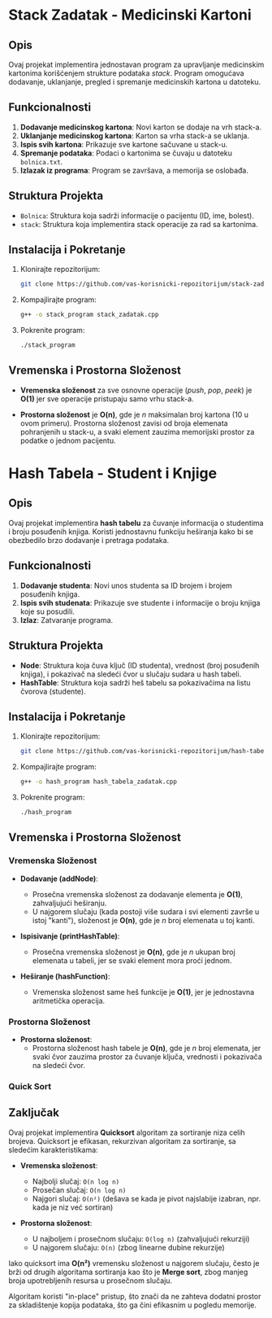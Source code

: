 # Stack Zadatak - Medicinski Kartoni

## Opis

Ovaj projekat implementira jednostavan program za upravljanje medicinskim kartonima korišćenjem strukture podataka *stack*. Program omogućava dodavanje, uklanjanje, pregled i spremanje medicinskih kartona u datoteku.

## Funkcionalnosti

1. **Dodavanje medicinskog kartona**: Novi karton se dodaje na vrh stack-a.
2. **Uklanjanje medicinskog kartona**: Karton sa vrha stack-a se uklanja.
3. **Ispis svih kartona**: Prikazuje sve kartone sačuvane u stack-u.
4. **Spremanje podataka**: Podaci o kartonima se čuvaju u datoteku `bolnica.txt`.
5. **Izlazak iz programa**: Program se završava, a memorija se oslobađa.

## Struktura Projekta

- `Bolnica`: Struktura koja sadrži informacije o pacijentu (ID, ime, bolest).
- `stack`: Struktura koja implementira stack operacije za rad sa kartonima.

## Instalacija i Pokretanje

1. Klonirajte repozitorijum:
    ```bash
    git clone https://github.com/vas-korisnicki-repozitorijum/stack-zadatak.git
    ```
2. Kompajlirajte program:
    ```bash
    g++ -o stack_program stack_zadatak.cpp
    ```
3. Pokrenite program:
    ```bash
    ./stack_program
    ```

## Vremenska i Prostorna Složenost

- **Vremenska složenost** za sve osnovne operacije (*push*, *pop*, *peek*) je **O(1)** jer sve operacije pristupaju samo vrhu stack-a.
  
- **Prostorna složenost** je **O(n)**, gde je *n* maksimalan broj kartona (10 u ovom primeru). Prostorna složenost zavisi od broja elemenata pohranjenih u stack-u, a svaki element zauzima memorijski prostor za podatke o jednom pacijentu.

# Hash Tabela - Student i Knjige

## Opis

Ovaj projekat implementira **hash tabelu** za čuvanje informacija o studentima i broju posuđenih knjiga. Koristi jednostavnu funkciju heširanja kako bi se obezbedilo brzo dodavanje i pretraga podataka.

## Funkcionalnosti

1. **Dodavanje studenta**: Novi unos studenta sa ID brojem i brojem posuđenih knjiga.
2. **Ispis svih studenata**: Prikazuje sve studente i informacije o broju knjiga koje su posudili.
3. **Izlaz**: Zatvaranje programa.

## Struktura Projekta

- **Node**: Struktura koja čuva ključ (ID studenta), vrednost (broj posuđenih knjiga), i pokazivač na sledeći čvor u slučaju sudara u hash tabeli.
- **HashTable**: Struktura koja sadrži heš tabelu sa pokazivačima na listu čvorova (studente).

## Instalacija i Pokretanje

1. Klonirajte repozitorijum:
    ```bash
    git clone https://github.com/vas-korisnicki-repozitorijum/hash-tabela-zadatak.git
    ```
2. Kompajlirajte program:
    ```bash
    g++ -o hash_program hash_tabela_zadatak.cpp
    ```
3. Pokrenite program:
    ```bash
    ./hash_program
    ```

## Vremenska i Prostorna Složenost

### Vremenska Složenost

- **Dodavanje (addNode)**: 
    - Prosečna vremenska složenost za dodavanje elementa je **O(1)**, zahvaljujući heširanju.
    - U najgorem slučaju (kada postoji više sudara i svi elementi završe u istoj "kanti"), složenost je **O(n)**, gde je *n* broj elemenata u toj kanti.

- **Ispisivanje (printHashTable)**:
    - Prosečna vremenska složenost je **O(n)**, gde je *n* ukupan broj elemenata u tabeli, jer se svaki element mora proći jednom.

- **Heširanje (hashFunction)**:
    - Vremenska složenost same heš funkcije je **O(1)**, jer je jednostavna aritmetička operacija.

### Prostorna Složenost

- **Prostorna složenost**:
    - Prostorna složenost hash tabele je **O(n)**, gde je *n* broj elemenata, jer svaki čvor zauzima prostor za čuvanje ključa, vrednosti i pokazivača na sledeći čvor.

### Quick Sort

## Zaključak

Ovaj projekat implementira **Quicksort** algoritam za sortiranje niza celih brojeva. Quicksort je efikasan, rekurzivan algoritam za sortiranje, sa sledećim karakteristikama:

- **Vremenska složenost**:
  - Najbolji slučaj: `O(n log n)`
  - Prosečan slučaj: `O(n log n)`
  - Najgori slučaj: `O(n²)` (dešava se kada je pivot najslabije izabran, npr. kada je niz već sortiran)
  
- **Prostorna složenost**:
  - U najboljem i prosečnom slučaju: `O(log n)` (zahvaljujući rekurziji)
  - U najgorem slučaju: `O(n)` (zbog linearne dubine rekurzije)

Iako quicksort ima **O(n²)** vremensku složenost u najgorem slučaju, često je brži od drugih algoritama sortiranja kao što je **Merge sort**, zbog manjeg broja upotrebljenih resursa u prosečnom slučaju. 

Algoritam koristi "in-place" pristup, što znači da ne zahteva dodatni prostor za skladištenje kopija podataka, što ga čini efikasnim u pogledu memorije.
